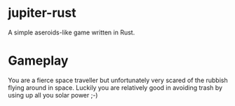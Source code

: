 # jupiter-rust

A simple aseroids-like game written in Rust. 

# Gameplay

You are a fierce space traveller but unfortunately very scared of the rubbish flying around in space. Luckily you are relatively good in avoiding trash by using up all you solar power ;-)

 
